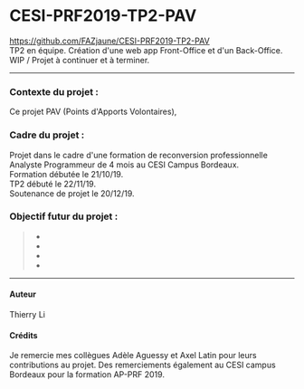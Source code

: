 # CESI-PRF2019-TP2-PAV 
https://github.com/FAZjaune/CESI-PRF2019-TP2-PAV <br>
TP2 en équipe. Création d'une web app Front-Office et d'un Back-Office.<br>
WIP / Projet à continuer et à terminer.
____________________________
### Contexte du projet : 
Ce projet PAV (Points d'Apports Volontaires), 

### Cadre du projet :
Projet dans le cadre d'une formation de reconversion professionnelle Analyste Programmeur de 4 mois au CESI Campus Bordeaux.<br>
Formation débutée le 21/10/19.<br>
TP2 débuté le 22/11/19.<br>
Soutenance de projet le 20/12/19.

### Objectif futur du projet :
> * 
> * 
> * 
> * 
___________
#### Auteur
Thierry Li

#### Crédits
Je remercie mes collègues Adèle Aguessy et Axel Latin pour leurs contributions au projet. Des remerciements également au CESI campus Bordeaux pour la formation AP-PRF 2019.